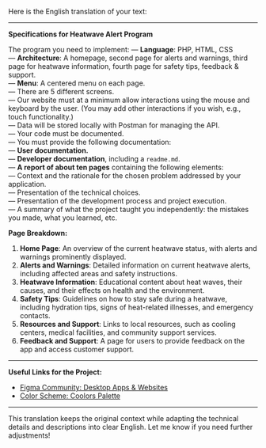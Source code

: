 Here is the English translation of your text:

---

**Specifications for Heatwave Alert Program**

The program you need to implement:
— **Language**: PHP, HTML, CSS  
— **Architecture**: A homepage, second page for alerts and warnings, third page for heatwave information, fourth page for safety tips, feedback & support.  
— **Menu**: A centered menu on each page.  
— There are 5 different screens.  
— Our website must at a minimum allow interactions using the mouse and keyboard by the user. (You may add other interactions if you wish, e.g., touch functionality.)  
— Data will be stored locally with Postman for managing the API.  
— Your code must be documented.  
— You must provide the following documentation:  
  — **User documentation.**  
  — **Developer documentation**, including a `readme.md`.  
  — **A report of about ten pages** containing the following elements:  
    — Context and the rationale for the chosen problem addressed by your application.  
    — Presentation of the technical choices.  
    — Presentation of the development process and project execution.  
    — A summary of what the project taught you independently: the mistakes you made, what you learned, etc.

**Page Breakdown:**

1. **Home Page**: An overview of the current heatwave status, with alerts and warnings prominently displayed.
2. **Alerts and Warnings**: Detailed information on current heatwave alerts, including affected areas and safety instructions.
3. **Heatwave Information**: Educational content about heat waves, their causes, and their effects on health and the environment.
4. **Safety Tips**: Guidelines on how to stay safe during a heatwave, including hydration tips, signs of heat-related illnesses, and emergency contacts.
5. **Resources and Support**: Links to local resources, such as cooling centers, medical facilities, and community support services.
6. **Feedback and Support**: A page for users to provide feedback on the app and access customer support.

---

**Useful Links for the Project:**

- [Figma Community: Desktop Apps & Websites](https://www.figma.com/community/desktop-apps-websites)
- [Color Scheme: Coolors Palette](https://coolors.co/fa4032-fa812f-fab12f-fef3e2-f1ebd7)

---

This translation keeps the original context while adapting the technical details and descriptions into clear English. Let me know if you need further adjustments!